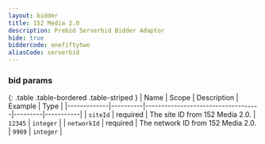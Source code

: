 ```yaml
---
layout: bidder
title: 152 Media 2.0
description: Prebid Serverbid Bidder Adaptor
hide: true
biddercode: onefiftytwo
aliasCode: serverbid
---
```



### bid params

{: .table .table-bordered .table-striped }
| Name        | Scope    | Description                        | Example | Type      |
|-------------|----------|------------------------------------|---------|-----------|
| `siteId`    | required | The site ID from 152 Media 2.0.    | `12345` | `integer` |
| `networkId` | required | The network ID from 152 Media 2.0. | `9969`  | `integer` |

